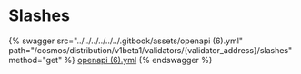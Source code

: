 # Slashes

{% swagger src="../../../../../../.gitbook/assets/openapi (6).yml" path="/cosmos/distribution/v1beta1/validators/{validator_address}/slashes" method="get" %}
[openapi (6).yml](<../../../../../../.gitbook/assets/openapi (6).yml>)
{% endswagger %}
